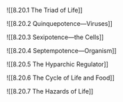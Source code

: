 ![[8.20.1 The Triad of Life]]

![[8.20.2 Quinquepotence—Viruses]]

![[8.20.3 Sexipotence—the Cells]]

![[8.20.4 Septempotence—Organism]]

![[8.20.5 The Hyparchic Regulator]]

![[8.20.6 The Cycle of Life and Food]]

![[8.20.7 The Hazards of Life]]
